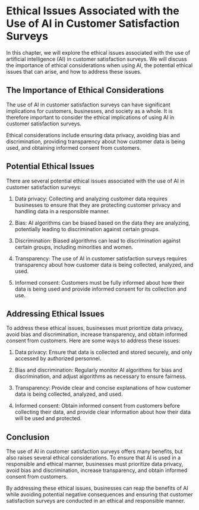 Ethical Issues Associated with the Use of AI in Customer Satisfaction Surveys
=============================================================================================================================

In this chapter, we will explore the ethical issues associated with the use of artificial intelligence (AI) in customer satisfaction surveys. We will discuss the importance of ethical considerations when using AI, the potential ethical issues that can arise, and how to address these issues.

The Importance of Ethical Considerations
----------------------------------------

The use of AI in customer satisfaction surveys can have significant implications for customers, businesses, and society as a whole. It is therefore important to consider the ethical implications of using AI in customer satisfaction surveys.

Ethical considerations include ensuring data privacy, avoiding bias and discrimination, providing transparency about how customer data is being used, and obtaining informed consent from customers.

Potential Ethical Issues
------------------------

There are several potential ethical issues associated with the use of AI in customer satisfaction surveys:

1. Data privacy: Collecting and analyzing customer data requires businesses to ensure that they are protecting customer privacy and handling data in a responsible manner.

2. Bias: AI algorithms can be biased based on the data they are analyzing, potentially leading to discrimination against certain groups.

3. Discrimination: Biased algorithms can lead to discrimination against certain groups, including minorities and women.

4. Transparency: The use of AI in customer satisfaction surveys requires transparency about how customer data is being collected, analyzed, and used.

5. Informed consent: Customers must be fully informed about how their data is being used and provide informed consent for its collection and use.

Addressing Ethical Issues
-------------------------

To address these ethical issues, businesses must prioritize data privacy, avoid bias and discrimination, increase transparency, and obtain informed consent from customers. Here are some ways to address these issues:

1. Data privacy: Ensure that data is collected and stored securely, and only accessed by authorized personnel.

2. Bias and discrimination: Regularly monitor AI algorithms for bias and discrimination, and adjust algorithms as necessary to ensure fairness.

3. Transparency: Provide clear and concise explanations of how customer data is being collected, analyzed, and used.

4. Informed consent: Obtain informed consent from customers before collecting their data, and provide clear information about how their data will be used and protected.

Conclusion
----------

The use of AI in customer satisfaction surveys offers many benefits, but also raises several ethical considerations. To ensure that AI is used in a responsible and ethical manner, businesses must prioritize data privacy, avoid bias and discrimination, increase transparency, and obtain informed consent from customers.

By addressing these ethical issues, businesses can reap the benefits of AI while avoiding potential negative consequences and ensuring that customer satisfaction surveys are conducted in an ethical and responsible manner.
